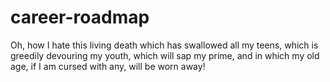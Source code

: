 # career-roadmap
Oh, how I hate this living death which has swallowed all my teens, which is greedily devouring my youth, which will sap my prime, and in which my old age, if I am cursed with any, will be worn away!
